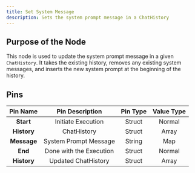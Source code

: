 ```yaml
---
title: Set System Message
description: Sets the system prompt message in a ChatHistory
---
```


## Purpose of the Node
This node is used to update the system prompt message in a given `ChatHistory`. It takes the existing history, removes any existing system messages, and inserts the new system prompt at the beginning of the history.

## Pins
| Pin Name | Pin Description | Pin Type | Value Type |
|:----------:|:-------------:|:------:|:------:|
| **Start** | Initiate Execution | Struct | Normal |
| **History** | ChatHistory | Struct | Array |
| **Message** | System Prompt Message | String | Map |
| **End** | Done with the Execution | Struct | Normal |
| **History** | Updated ChatHistory | Struct | Array |